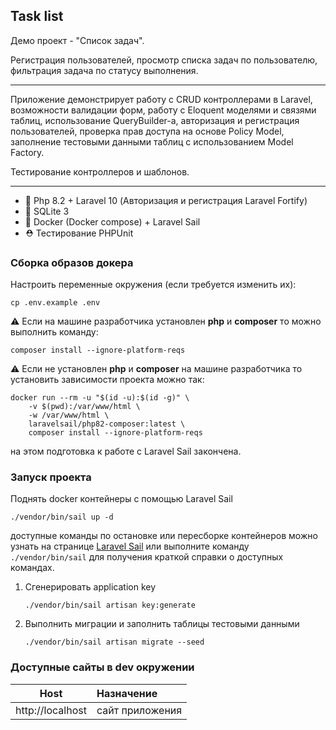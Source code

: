 ## Task list

Демо проект - "Список задач".

Регистрация пользователей, просмотр списка задач по пользователю,
фильтрация задача по статусу выполнения.

---

Приложение демонстрирует работу с CRUD контроллерами в Laravel,
возможности валидации форм, 
работу с Eloquent моделями и связями таблиц,
использование QueryBuilder-а,
авторизация и регистрация пользователей,
проверка прав доступа на основе Policy Model,
заполнение тестовыми данными таблиц с использованием Model Factory.

Тестирование контроллеров и шаблонов.

---

- 🐘 Php 8.2 + Laravel 10 (Авторизация и регистрация Laravel Fortify)
- 🦖 SQLite 3
- 🐳 Docker (Docker compose) + Laravel Sail
- ⛑ Тестирование PHPUnit

### Сборка образов докера

Настроить переменные окружения (если требуется изменить их):

```shell
cp .env.example .env
```

⚠ Если на машине разработчика установлен **php** и **composer** то можно выполнить команду:

```shell
composer install --ignore-platform-reqs
```

⚠ Если не установлен **php** и **composer** на машине разработчика то установить зависимости проекта можно так:

```shell
docker run --rm -u "$(id -u):$(id -g)" \
    -v $(pwd):/var/www/html \
    -w /var/www/html \
    laravelsail/php82-composer:latest \
    composer install --ignore-platform-reqs
```

на этом подготовка к работе с Laravel Sail закончена.

### Запуск проекта

Поднять docker контейнеры с помощью Laravel Sail
```shell
./vendor/bin/sail up -d
```

доступные команды по остановке или пересборке контейнеров можно узнать на странице
[Laravel Sail](https://laravel.com/docs/9.x/sail)
или выполните команду `./vendor/bin/sail` для получения краткой справки о доступных командах.


1.  Сгенерировать application key

    ```shell
    ./vendor/bin/sail artisan key:generate
    ```

2.  Выполнить миграции и заполнить таблицы тестовыми данными

    ```shell
    ./vendor/bin/sail artisan migrate --seed
    ```

### Доступные сайты в dev окружении

|                Host                | Назначение                                                   |
|:----------------------------------:|:-------------------------------------------------------------|
|          http://localhost          | сайт приложения                                              |

